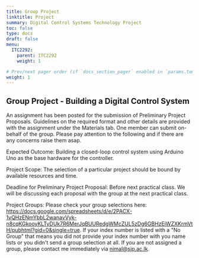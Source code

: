 ```yaml
---
title: Group Project
linktitle: Project
summary: Digital Control Systems Technology Project
toc: false
type: docs
draft: false
menu:
  ITC2292:
    parent: ITC2292
    weight: 1

# Prev/next pager order (if `docs_section_pager` enabled in `params.toml`)
weight: 1
---
```


## Group Project - Building a Digital Control System

An assignment has been posted for the submission of Preliminary Project Proposals. Guidelines on the required format and other details are provided with the assignment under the Materials tab. One member can submit on-behalf of the group. Please pay attention to the following and if there are any concerns raise them asap.

Expected Outcome:
Building a closed-loop control system using Arduino Uno as the base hardware for the controller.

Project Scope:
The selection of a particular project should be bound by available resources and time.

Deadline for Preliminary Project Proposal:
Before next practical class. We will be discussing each proposal with the group at the next practical class.

Project Groups: 
Please check your group selections here: https://docs.google.com/spreadsheets/d/e/2PACX-1vQHzENmYbbL2wanavVyk-n8cqKGkooyKLTyDUk7R6MerJqBUURedgWMcZUL5zDg6GBHzEiWZXKrmVtH/pubhtml?gid=0&single=true. If your index number is listed with a "No Group" that means you did not provide your index number with you name lists or you didn't send a group selection at all. If you are not assigned a group, please contact me immediately via nimal@sjp.ac.lk.

